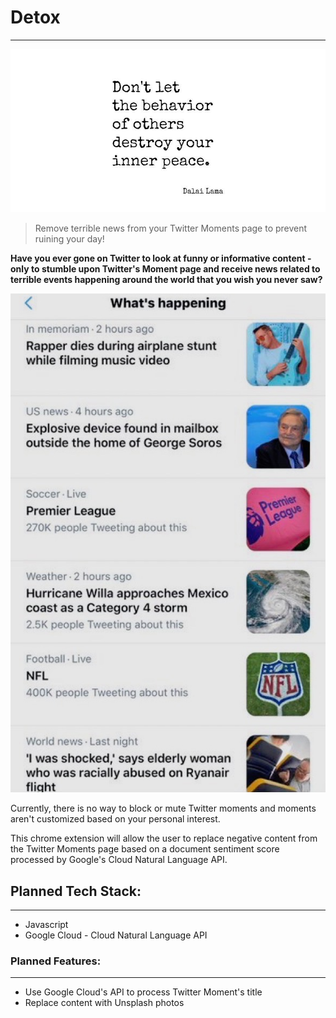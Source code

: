 # Detox

---

![detox](https://raw.githubusercontent.com/hubelin/chrome/master/assets/Chris_Salvatore_Dalai_Lama.jpg)

> Remove terrible news from your Twitter Moments page to prevent ruining your day!

**Have you ever gone on Twitter to look at funny or informative content - only to stumble upon Twitter's Moment page and receive news related to terrible events happening around the world that you wish you never saw?**

![moment](https://raw.githubusercontent.com/hubelin/chrome/master/assets/TwitterMoment.jpg)

Currently, there is no way to block or mute Twitter moments and moments aren't customized based on your personal interest.

This chrome extension will allow the user to replace negative content from the Twitter Moments page based on a document sentiment score processed by Google's Cloud Natural Language API.

## Planned Tech Stack:

---

- Javascript
- Google Cloud - Cloud Natural Language API

### Planned Features:

---

- Use Google Cloud's API to process Twitter Moment's title
- Replace content with Unsplash photos
